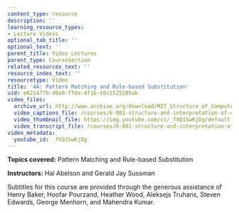 ```yaml
---
content_type: resource
description: ''
learning_resource_types:
- Lecture Videos
optional_tab_title: ''
optional_text: ''
parent_title: Video Lectures
parent_type: CourseSection
related_resources_text: ''
resource_index_text: ''
resourcetype: Video
title: '4A: Pattern Matching and Rule-based Substitution'
uid: e621477b-d0a9-ffda-4f1b-c6c1525285ab
video_files:
  archive_url: http://www.archive.org/download/MIT_Structure_of_Computer_Programs_1986/lec4a.mp4
  video_captions_file: /courses/6-001-structure-and-interpretation-of-computer-programs-spring-2005/2d2d4d2c348156d5ab55c6f49a0f6d9f_fXQ1SwKjDg.vtt
  video_thumbnail_file: https://img.youtube.com/vi/_fXQ1SwKjDg/default.jpg
  video_transcript_file: /courses/6-001-structure-and-interpretation-of-computer-programs-spring-2005/6ac1de7c1a6862dab0992e7d2e45a766_fXQ1SwKjDg.pdf
video_metadata:
  youtube_id: _fXQ1SwKjDg
---
```


**Topics covered:** Pattern Matching and Rule-based Substitution

**Instructors:** Hal Abelson and Gerald Jay Sussman

Subtitles for this course are provided through the generous assistance of Henry Baker, Hoofar Pourzand, Heather Wood, Aleksejs Truhans, Steven Edwards, George Menhorn, and Mahendra Kumar.